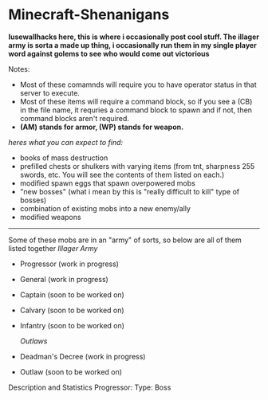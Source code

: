 # Minecraft-Shenanigans
**Iusewallhacks here, this is where i occasionally post cool stuff. The illager army is sorta a made up thing, i occasionally run them in my single player word against golems to see who would come out victorious**

Notes:
- Most of these comamnds will require you to have operator status in that server to execute.
- Most of these items will require a command block, so if you see a (CB) in the file name, it requries a command block to spawn and if not, then command blocks aren't required.
- **(AM) stands for armor, (WP) stands for weapon.**

_heres what you can expect to find:_
- books of mass destruction
- prefilled chests or shulkers with varying items (from tnt, sharpness 255 swords, etc. You will see the contents of them listed on each.)
- modified spawn eggs that spawn overpowered mobs
- "new bosses" (what i mean by this is "really difficult to kill" type of bosses)
- combination of existing mobs into a new enemy/ally
- modified weapons
---------------------------------------------------------------------------------

Some of these mobs are in an "army" of sorts, so below are all of them listed together
_Illager Army_
- Progressor (work in progress)
- General (work in progress)
- Captain (soon to be worked on)
- Calvary (soon to be worked on)
- Infantry (soon to be worked on)

  _Outlaws_
- Deadman's Decree (work in progress)
- Outlaw (soon to be worked on)


Description and Statistics
Progressor:
Type: Boss
